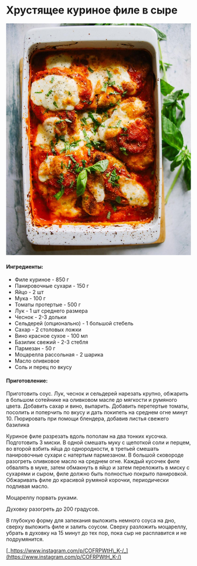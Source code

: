 # Хрустящее куриное филе в сыре

![](../pics/178387039_1116898635472798_3834828181319297055_n%20%285%29.jpg)

#### Ингредиенты:

* Филе куриное - 850 г 
* Панировочные сухари - 150 г 
* Яйцо - 2 шт 
* Мука - 100 г 
* Томаты протертые - 500 г 
* Лук - 1 шт среднего размера 
* Чеснок - 2-3 дольки 
* Сельдерей \(опционально\) - 1 большой стебель 
* Сахар - 2 столовых ложки 
* Вино красное сухое - 100 мл
* Базилик свежий - 2-3 стебля 
* Пармезан - 50 г 
* Моцарелла рассольная - 2 шарика 
* Масло оливковое
* Соль и перец по вкусу

#### Приготовление:

Приготовить соус. Лук, чеснок и сельдерей нарезать крупно, обжарить в большом сотейнике на оливковом масле до мягкости и румяного цвета. Добавить сахар и вино, выпарить. Добавить перетертые томаты, посолить и поперчить по вкусу и дать покипеть на среднем огне минут 10. Пюрировать при помощи блендера, добавив листья свежего базилика 

Куриное филе разрезать вдоль пополам на два тонких кусочка. Подготовить 3 миски. В одной смешать муку с щепоткой соли и перцем, во второй взбить яйца до однородности, в третьей смешать панировочные сухари с натертым пармезаном. В большой сковороде разогреть оливковое масло на среднем огне. Каждый кусочек филе обвалять в муке, затем обмакнуть в яйцо и затем переложить в миску с сухарями и сыром, филе должно быть полностью покрыто панировкой. Обжаривать филе до красивой румяной корочки, периодически подливая масло. 

Моцареллу порвать руками. 

Духовку разогреть до 200 градусов. 

В глубокую форму для запекания выложить немного соуса на дно, сверху выложить филе и залить соусом. Сверху разложить моцареллу, убрать в духовку на 15 минут до тех пор, пока сыр не расплавится и не подрумянится. 

[_https://www.instagram.com/p/COFRPWtH\_K-/_](https://www.instagram.com/p/COFRPWtH_K-/)

